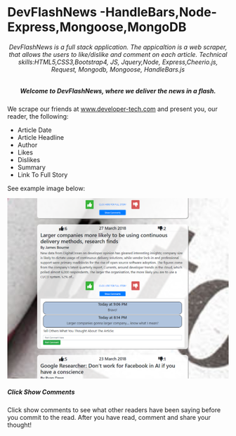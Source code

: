 # DevFlashNews -HandleBars,Node-Express,Mongoose,MongoDB
###### <center> DevFlashNews is a full stack application. The appicaltion is a web scraper, that allows the users to like/dislike and comment on each article. Technical skills:HTML5,CSS3,Bootstrap4, JS, Jquery,Node, Express,Cheerio.js, Request, Mongodb, Mongoose, HandleBars.js</center>

##### <center> Welcome to DevFlashNews, where we deliver the news in a flash.</center> 

We scrape our friends at www.developer-tech.com and present you, our reader, the following:

<ul>
<li>Article Date</li>
<li>Article Headline</li>
<li>Author</li>
<li>Likes</li>
<li>Dislikes</li>
<li>Summary</li>
<li> Link To Full Story </li> 
</ul>
 
 See example image below:

![Screenshot](https://github.com/tacrawford91/mongoNewsScraper/blob/master/public/assets/images/readme.PNG) <br>

##### Click Show Comments
Click show comments to see what other readers have been saying before you commit to the read.
After you have read, comment and share your thought!
